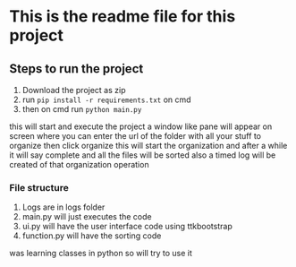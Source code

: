 # This is the readme file for this project

## Steps to run the project
1. Download the project as zip
2. run `pip install -r requirements.txt` on cmd
3. then on cmd run `python main.py`

this will start and execute the project a window like pane will appear on screen where you can enter the url of the folder with all your stuff to organize then click organize this will start the organization and after a while it will say complete and all the files will be sorted also a timed log will be created of that organization operation

### File structure
1. Logs are in logs folder
2. main.py will just executes the code
3. ui.py will have the user interface code using ttkbootstrap
4. function.py will have the sorting code

was learning classes in python so will try to use it 